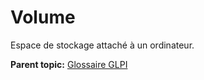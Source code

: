 Volume
======

Espace de stockage attaché à un ordinateur.

**Parent topic:** [Glossaire GLPI](../../glpi/glossary.html)
